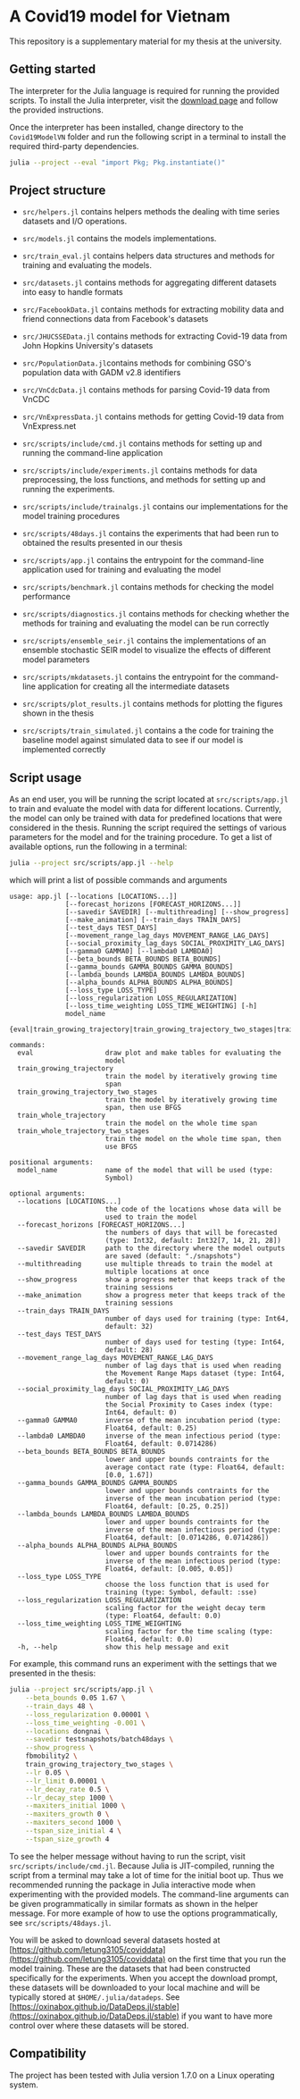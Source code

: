 # A Covid19 model for Vietnam

This repository is a supplementary material for my thesis at the university.

## Getting started

The interpreter for the Julia language is required for running the provided scripts.
To install the Julia interpreter, visit the [download page](https://julialang.org/downloads/) and follow the provided instructions.

Once the interpreter has been installed, change directory to the `Covid19ModelVN` folder and run the following script in a terminal to install the required third-party dependencies.

```bash
julia --project --eval "import Pkg; Pkg.instantiate()"
```

## Project structure

+ `src/helpers.jl` contains helpers methods the dealing with time series datasets and I/O operations.
+ `src/models.jl` contains the models implementations.
+ `src/train_eval.jl` contains helpers data structures and methods for training and evaluating the models.

+ `src/datasets.jl` contains methods for aggregating different datasets into easy to handle formats
+ `src/FacebookData.jl` contains methods for extracting mobility data and friend connections data from Facebook's datasets
+ `src/JHUCSSEData.jl` contains methods for extracting Covid-19 data from John Hopkins University's datasets
+ `src/PopulationData.jl`contains methods for combining GSO's population data with GADM v2.8 identifiers
+ `src/VnCdcData.jl` contains methods for parsing Covid-19 data from VnCDC
+ `src/VnExpressData.jl` contains methods for getting Covid-19 data from VnExpress.net

+ `src/scripts/include/cmd.jl` contains methods for setting up and running the command-line application
+ `src/scripts/include/experiments.jl` contains methods for data preprocessing, the loss functions, and methods for setting up and running the experiments.
+ `src/scripts/include/trainalgs.jl` contains our implementations for the model training procedures

+ `src/scripts/48days.jl` contains the experiments that had been run to obtained the results presented in our thesis
+ `src/scripts/app.jl` contains the entrypoint for the command-line application used for training and evaluating the model
+ `src/scripts/benchmark.jl` contains methods for checking the model performance
+ `src/scripts/diagnostics.jl` contains methods for checking whether the methods for training and evaluating the model can be run correctly
+ `src/scripts/ensemble_seir.jl` contains the implementations of an ensemble stochastic SEIR model to visualize the effects of different model parameters
+ `src/scripts/mkdatasets.jl` contains the entrypoint for the command-line application for creating all the intermediate datasets
+ `src/scripts/plot_results.jl` contains methods for plotting the figures shown in the thesis
+ `src/scripts/train_simulated.jl` contains a the code for training the baseline model against simulated data to see if our model is implemented correctly

## Script usage

As an end user, you will be running the script located at `src/scripts/app.jl` to train and evaluate the model with data for different locations.
Currently, the model can only be trained with data for predefined locations that were considered in the thesis.
Running the script required the settings of various parameters for the model and for the training procedure.
To get a list of available options, run the following in a terminal:

```bash
julia --project src/scripts/app.jl --help
```

which will print a list of possible commands and arguments

```plaintext
usage: app.jl [--locations [LOCATIONS...]]
              [--forecast_horizons [FORECAST_HORIZONS...]]
              [--savedir SAVEDIR] [--multithreading] [--show_progress]
              [--make_animation] [--train_days TRAIN_DAYS]
              [--test_days TEST_DAYS]
              [--movement_range_lag_days MOVEMENT_RANGE_LAG_DAYS]
              [--social_proximity_lag_days SOCIAL_PROXIMITY_LAG_DAYS]
              [--gamma0 GAMMA0] [--lambda0 LAMBDA0]
              [--beta_bounds BETA_BOUNDS BETA_BOUNDS]
              [--gamma_bounds GAMMA_BOUNDS GAMMA_BOUNDS]
              [--lambda_bounds LAMBDA_BOUNDS LAMBDA_BOUNDS]
              [--alpha_bounds ALPHA_BOUNDS ALPHA_BOUNDS]
              [--loss_type LOSS_TYPE]
              [--loss_regularization LOSS_REGULARIZATION]
              [--loss_time_weighting LOSS_TIME_WEIGHTING] [-h]
              model_name
              {eval|train_growing_trajectory|train_growing_trajectory_two_stages|train_whole_trajectory|train_whole_trajectory_two_stages}

commands:
  eval                  draw plot and make tables for evaluating the
                        model
  train_growing_trajectory
                        train the model by iteratively growing time
                        span
  train_growing_trajectory_two_stages
                        train the model by iteratively growing time
                        span, then use BFGS
  train_whole_trajectory
                        train the model on the whole time span
  train_whole_trajectory_two_stages
                        train the model on the whole time span, then
                        use BFGS

positional arguments:
  model_name            name of the model that will be used (type:
                        Symbol)

optional arguments:
  --locations [LOCATIONS...]
                        the code of the locations whose data will be
                        used to train the model
  --forecast_horizons [FORECAST_HORIZONS...]
                        the numbers of days that will be forecasted
                        (type: Int32, default: Int32[7, 14, 21, 28])
  --savedir SAVEDIR     path to the directory where the model outputs
                        are saved (default: "./snapshots")
  --multithreading      use multiple threads to train the model at
                        multiple locations at once
  --show_progress       show a progress meter that keeps track of the
                        training sessions
  --make_animation      show a progress meter that keeps track of the
                        training sessions
  --train_days TRAIN_DAYS
                        number of days used for training (type: Int64,
                        default: 32)
  --test_days TEST_DAYS
                        number of days used for testing (type: Int64,
                        default: 28)
  --movement_range_lag_days MOVEMENT_RANGE_LAG_DAYS
                        number of lag days that is used when reading
                        the Movement Range Maps dataset (type: Int64,
                        default: 0)
  --social_proximity_lag_days SOCIAL_PROXIMITY_LAG_DAYS
                        number of lag days that is used when reading
                        the Social Proximity to Cases index (type:
                        Int64, default: 0)
  --gamma0 GAMMA0       inverse of the mean incubation period (type:
                        Float64, default: 0.25)
  --lambda0 LAMBDA0     inverse of the mean infectious period (type:
                        Float64, default: 0.0714286)
  --beta_bounds BETA_BOUNDS BETA_BOUNDS
                        lower and upper bounds contraints for the
                        average contact rate (type: Float64, default:
                        [0.0, 1.67])
  --gamma_bounds GAMMA_BOUNDS GAMMA_BOUNDS
                        lower and upper bounds contraints for the
                        inverse of the mean incubation period (type:
                        Float64, default: [0.25, 0.25])
  --lambda_bounds LAMBDA_BOUNDS LAMBDA_BOUNDS
                        lower and upper bounds contraints for the
                        inverse of the mean infectious period (type:
                        Float64, default: [0.0714286, 0.0714286])
  --alpha_bounds ALPHA_BOUNDS ALPHA_BOUNDS
                        lower and upper bounds contraints for the
                        inverse of the mean infectious period (type:
                        Float64, default: [0.005, 0.05])
  --loss_type LOSS_TYPE
                        choose the loss function that is used for
                        training (type: Symbol, default: :sse)
  --loss_regularization LOSS_REGULARIZATION
                        scaling factor for the weight decay term
                        (type: Float64, default: 0.0)
  --loss_time_weighting LOSS_TIME_WEIGHTING
                        scaling factor for the time scaling (type:
                        Float64, default: 0.0)
  -h, --help            show this help message and exit
```

For example, this command runs an experiment with the settings that we presented in the thesis:

```bash
julia --project src/scripts/app.jl \
    --beta_bounds 0.05 1.67 \
    --train_days 48 \
    --loss_regularization 0.00001 \
    --loss_time_weighting -0.001 \
    --locations dongnai \
    --savedir testsnapshots/batch48days \
    --show_progress \
    fbmobility2 \
    train_growing_trajectory_two_stages \
    --lr 0.05 \
    --lr_limit 0.00001 \
    --lr_decay_rate 0.5 \
    --lr_decay_step 1000 \
    --maxiters_initial 1000 \
    --maxiters_growth 0 \
    --maxiters_second 1000 \
    --tspan_size_initial 4 \
    --tspan_size_growth 4
```

To see the helper message without having to run the script, visit `src/scripts/include/cmd.jl`.
Because Julia is JIT-compiled, running the script from a terminal may take a lot of time for the initial boot up.
Thus we recommended running the package in Julia interactive mode when experimenting with the provided models.
The command-line arguments can be given programmatically in similar formats as shown in the helper message.
For more example of how to use the options programmatically, see `src/scripts/48days.jl`.

You will be asked to download several datasets hosted at [https://github.com/letung3105/coviddata](https://github.com/letung3105/coviddata) on the first time that you run the model training.
These are the datasets that had been constructed specifically for the experiments.
When you accept the download prompt, these datasets will be downloaded to your local machine and will be typically stored at `$HOME/.julia/datadeps`.
See [https://oxinabox.github.io/DataDeps.jl/stable](https://oxinabox.github.io/DataDeps.jl/stable) if you want to have more control over where these datasets will be stored.

## Compatibility

The project has been tested with Julia version 1.7.0 on a Linux operating system.
